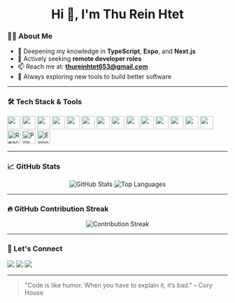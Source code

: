 <h1 align="center">Hi 👋, I'm Thu Rein Htet</h1>

### 👨‍💻 About Me

- 🌱 Deepening my knowledge in **TypeScript**, **Expo**, and **Next.js**
- 💼 Actively seeking **remote developer roles**
- 📫 Reach me at: **thureinhtet653@gmail.com**
- 🧠 Always exploring new tools to build better software

---

### 🛠️ Tech Stack & Tools

<a href="https://developer.mozilla.org/en-US/docs/Web/HTML"><img src="https://cdn.jsdelivr.net/gh/devicons/devicon/icons/html5/html5-original.svg" width="30" /></a>
<a href="https://www.w3schools.com/css/"><img src="https://cdn.jsdelivr.net/gh/devicons/devicon/icons/css3/css3-original.svg" width="30" /></a>
<a href="https://developer.mozilla.org/en-US/docs/Web/JavaScript"><img src="https://cdn.jsdelivr.net/gh/devicons/devicon/icons/javascript/javascript-original.svg" width="30" /></a>
<a href="https://www.typescriptlang.org/"><img src="https://cdn.jsdelivr.net/gh/devicons/devicon/icons/typescript/typescript-original.svg" width="30" /></a>
<a href="https://reactjs.org/"><img src="https://cdn.jsdelivr.net/gh/devicons/devicon/icons/react/react-original.svg" width="30" /></a>
<a href="https://nextjs.org/"><img src="https://cdn.jsdelivr.net/gh/devicons/devicon/icons/nextjs/nextjs-original.svg" width="30" /></a>
<a href="https://tailwindcss.com/"><img src="https://www.vectorlogo.zone/logos/tailwindcss/tailwindcss-icon.svg" width="30" /></a>
<a href="https://getbootstrap.com"><img src="https://cdn.jsdelivr.net/gh/devicons/devicon/icons/bootstrap/bootstrap-original.svg" width="30" /></a>
<a href="https://nodejs.org"><img src="https://cdn.jsdelivr.net/gh/devicons/devicon/icons/nodejs/nodejs-original.svg" width="30" /></a>
<a href="https://expressjs.com"><img src="https://cdn.jsdelivr.net/gh/devicons/devicon/icons/express/express-original.svg" width="30" /></a>
<a href="https://www.mongodb.com/"><img src="https://cdn.jsdelivr.net/gh/devicons/devicon/icons/mongodb/mongodb-original.svg" width="30" /></a>
<a href="https://www.mysql.com/"><img src="https://cdn.jsdelivr.net/gh/devicons/devicon/icons/mysql/mysql-original.svg" width="30" /></a>
<a href="https://git-scm.com/"><img src="https://cdn.jsdelivr.net/gh/devicons/devicon/icons/git/git-original.svg" width="30" /></a>
<a href="https://www.linux.org/"><img src="https://cdn.jsdelivr.net/gh/devicons/devicon/icons/linux/linux-original.svg" width="30" /></a>
<a href="https://react-hook-form.com/"><img src="https://avatars.githubusercontent.com/u/53986236?s=200&v=4" width="30" alt="React Hook Form"/></a>
<a href="https://www.prisma.io/"><img src="https://www.svgrepo.com/show/374171/prisma.svg" width="30" alt="Prisma"/></a>
<a href="https://expo.dev/"><img src="https://avatars.githubusercontent.com/u/12504344?s=200&v=4" width="30" alt="Expo"/></a>

---

### 📈 GitHub Stats

<p align="center">
  <img src="https://github-readme-stats.vercel.app/api?username=thureinhtet99&show_icons=true&theme=radical" alt="GitHub Stats" />
  <img src="https://github-readme-stats.vercel.app/api/top-langs/?username=thureinhtet99&layout=compact&theme=radical" alt="Top Languages" />
</p>

---

### 🔥 GitHub Contribution Streak

<p align="center">
  <img src="https://github-readme-streak-stats.herokuapp.com/?user=thureinhtet99&theme=dark&hide_border=true" alt="Contribution Streak" />
</p>

---

### 💬 Let's Connect

<p align="left">
  <a href="mailto:thureinhtet653@gmail.com"><img src="https://img.shields.io/badge/email-D14836?style=for-the-badge&logo=gmail&logoColor=white"/></a>
  <a href="https://linkedin.com/in/thureinhtet99"><img src="https://img.shields.io/badge/linkedin-0A66C2?style=for-the-badge&logo=linkedin&logoColor=white"/></a>
  <a href="https://www.facebook.com/profile.php?id=100056964217962"><img src="https://img.shields.io/badge/facebook-1877F2?style=for-the-badge&logo=facebook&logoColor=white"/></a>
</p>

---

> "Code is like humor. When you have to explain it, it’s bad." – Cory House
